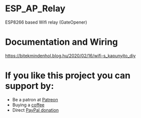 # ESP_AP_Relay
 ESP8266 based Wifi relay (GateOpener)

# Documentation and Wiring
 https://bitekmindenhol.blog.hu/2020/02/16/wifi-s_kapunyito_diy
 
 # If you like this project you can support by:
- Be a patron at [Patreon](https://www.patreon.com/enesbcs)
- Buying a [coffee](https://ko-fi.com/I3I5UT4H)
- Direct [PayPal donation](https://www.paypal.me/rpieasy)
